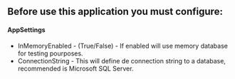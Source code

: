 ## Before use this application you must configure:

#### AppSettings
- InMemoryEnabled - (True/False) - If enabled will use memory database for testing pourposes.
- ConnectionString -  This will define de connection string to a database, recommended is Microsoft SQL Server.



